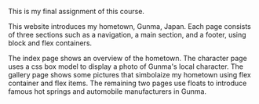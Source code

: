 This is my final assignment of this course. 

This website introduces my hometown, Gunma, Japan. Each page consists of three sections such as a navigation, a main section, and a footer, using block and flex containers.

The index page shows an overview of the hometown. The character page uses a css box model to display a photo of Gunma's local character. The gallery page shows some pictures that simbolaize my hometown using flex container and flex items. The remaining two pages use floats to introduce famous hot springs and automobile manufacturers in Gunma.